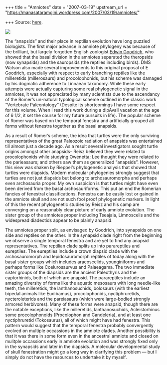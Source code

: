 +++
title = "Amniotes"
date = "2007-03-19"
upstream_url = "https://manasataramgini.wordpress.com/2007/03/19/amniotes/"

+++
Source: [here](https://manasataramgini.wordpress.com/2007/03/19/amniotes/).

[![](https://i1.wp.com/bp3.blogger.com/_ZhvcTTaaD_4/Rf4q8JLLu1I/AAAAAAAAAF4/o8dM87jHBIE/s320/amniotes.jpg)](http://bp3.blogger.com/_ZhvcTTaaD_4/Rf4q8JLLu1I/AAAAAAAAAF4/o8dM87jHBIE/s1600-h/amniotes.jpg)

The “anapsids” and their place in reptilian evolution have long puzzled biologists. The first major advance in amniote phylogeny was because of the brilliant, but largely forgotten English zoologist [Edwin Goodrich](http://www.pubmedcentral.nih.gov/pagerender.fcgi?artid=1272740&pageindex=1#page), who showed that the basal division in the amniotes separated the theropsids (now synapsids) and the sauropsids (the reptiles including birds). DMS Watson also made several improvements to this original proposal of E Goodrich, especially with respect to early branching reptiles like the milleretids (millerosaurs) and procolophonids, but his scheme was damaged by his dogmatic adherence to Linnaean taxonomy. While these early attempts were actually capturing some real phylogenetic signal in the amniotes, it was not appreciated by many scientists due to the ascendancy of the Romer’s un-natural typological scheme outlined in the classic work “Vertebrate Paleontology” (Despite its shortcomings I have some respect for this volume. When I read this work during a dIpAvalI vacation at the age of 6 1/2, it set the course for my future pursuits in life). The popular scheme of Romer was based on the temporal fenestra and artificially grouped all forms without fenestra together as the basal anapsids.

As a result of Romer’s scheme, the idea that turtles were the only surviving representatives of the great Paleozoic radiation of anapsids was entertained till almost just a decade ago. As a result several investigators sought turtle origins amongst other anapsids– Reisz believed they were related to procolophonids while studying Owenetta; Lee thought they were related to the parieasaurs; and others saw them as generalized “anapsids”. However, this view was shaken by Rieppel’s phylogenetic analysis that showed that turtles were diapsids. Modern molecular phylogenies strongly suggest that turtles are not just diapsids but belong to archosauromorpha and perhaps even archosauria proper. My own suspicion is that turtles might have even been derived from the basal archosauriforms. This put an end the Romerian fancies of fenestral classifications. Fenestra can be easily lost or gained in the amniote skull and are not such fool proof phylogenetic markers. In light of this the recent phylogenetic studies by Reisz and his camp are converging on a reasonably clear picture of early amniote evolution. The sister group of the amniotes proper including Tseajaia, Limnoscelis and the widespread diadectids appear to be plainly anapsid.

The amniotes proper split, as envisaged by Goodrich, into synapsids on one side and reptiles on the other. In the synapsid clade right from the beginning we observe a single temporal fenestra and are yet to find any anapsid representatives. The reptilian clade splits up into parareptiles and eureptiles. The eureptiles include a crown diapsid clade with the archosauromorph and lepidosauromorph reptiles of today along with the basal sister groups which includes araeoscelids, younginiforms and perhaps forms like Coelurosaurvus and Palaeagama. The two immediate sister groups of the diapsids are the ancient Paleothyris and the captorhinids, both of which are anapsid. The parareptiles include an amazing diversity of forms like the aquatic mesosaurs with long needle-like teeth, the milleretids, the lanthanosuchids, bolosaurs (with the earliest bipedal animals like Eudibamus), procolophonids, nyctiphruretids, nycteroleterids and the pareiasaurs (which were large-bodied strongly armored herbivores). Many of these forms were anapsid, though there are the notable exceptions, like the milleretids, lanthanosuchids, Acleistorhinus some procolophonoids (Procolophon and Candeleria), and at least one nyctiphruretid (Tokosaurus), all of which might have had fenestra. This pattern would suggest that the temporal fenestra probably convergently evolved on multiple occassions in the amniote clades. Another possibility is that it was there in some form even in the ancestral amniote and closed on mulitple occassions early in amniote evolution and was strongly fixed only in the synapsids and later in the diapsids. A molecular developmental study of skull fenestration might go a long way in clarifying this problem — but I simply do not have the resources to undertake it by myself.

